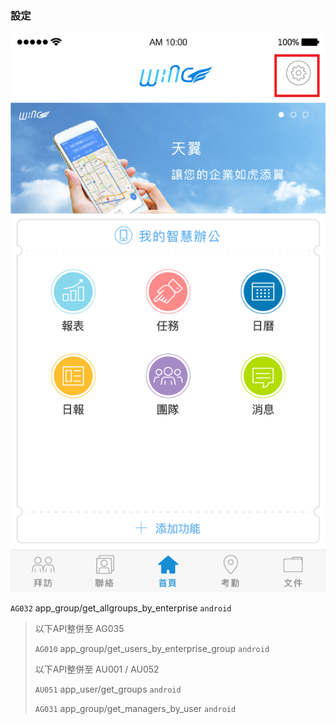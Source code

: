 ### 設定

![](/圖/設定.png)

`AG032` app\_group/get\_allgroups\_by\_enterprise `android`

> 以下API整併至 AG035
>
> `AG010` app\_group/get\_users\_by\_enterprise\_group `android`
>
> 以下API整併至 AU001 / AU052
>
> `AU051` app\_user/get\_groups `android`
>
> `AG031` app\_group/get\_managers\_by\_user `android`



